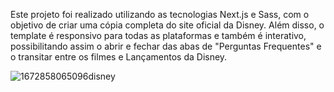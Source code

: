 Este projeto foi realizado utilizando as tecnologias Next.js e Sass, com o objetivo de criar uma cópia completa do site oficial da Disney. Além disso, o template é responsivo para todas as plataformas e também é interativo, possibilitando assim o abrir e fechar das abas de "Perguntas Frequentes" e o transitar entre os filmes e Lançamentos da Disney.

![1672858065096disney](https://user-images.githubusercontent.com/45234913/210641546-7e4fd55b-09b9-4e0e-9958-8567e52550e3.png)
